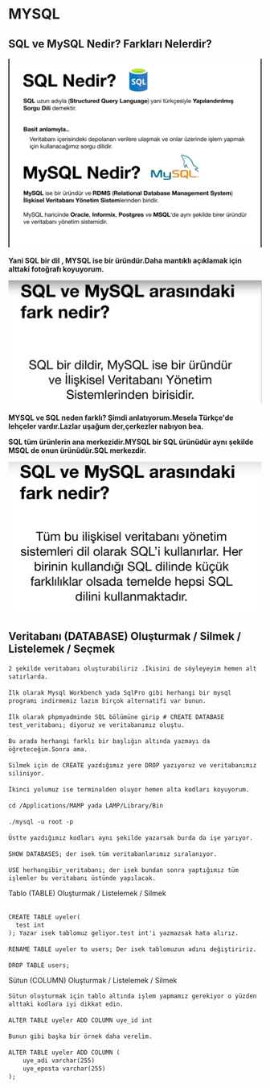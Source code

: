 # MYSQL
## SQL ve MySQL Nedir? Farkları Nelerdir?
<img src="sqlmysql.png">


<b>Yani SQL bir dil , MYSQL ise bir üründür.Daha mantıklı açıklamak için alttaki fotoğrafı koyuyorum.</b>


<img src="sqlmysql2.png">


<b>MYSQL ve SQL neden farklı? Şimdi anlatıyorum.Mesela Türkçe'de lehçeler vardır.Lazlar uşağum der,çerkezler nabıyon bea.</b>

<b>SQL tüm ürünlerin ana merkezidir.MYSQL bir SQL ürünüdür aynı şekilde MSQL de onun ürünüdür.SQL merkezdir.</b>


<img src="sqlmysql3.png">

## Veritabanı (DATABASE) Oluşturmak / Silmek / Listelemek / Seçmek

```
2 şekilde veritabanı oluşturabiliriz .İkisini de söyleyeyim hemen alt satırlarda.

İlk olarak Mysql Workbench yada SqlPro gibi herhangi bir mysql programı indirmemiz lazım birçok alternatifi var bunun.

İlk olarak phpmyadminde SQL bölümüne girip # CREATE DATABASE test_veritabanı; diyoruz ve veritabanımız oluştu.

Bu arada herhangi farklı bir başlığın altında yazmayı da öğreteceğim.Sonra ama.

Silmek için de CREATE yazdığımız yere DROP yazıyoruz ve veritabanımız siliniyor.

İkinci yolumuz ise terminalden oluyor hemen alta kodları koyuyorum.

cd /Applications/MAMP yada LAMP/Library/Bin 

./mysql -u root -p 

Üstte yazdığımız kodları aynı şekilde yazarsak burda da işe yarıyor.

SHOW DATABASES; der isek tüm veritabanlarımız sıralanıyor.

USE herhangibir_veritabanı; der isek bundan sonra yaptığımız tüm işlemler bu veritabanı üstünde yapılacak.

```

Tablo (TABLE) Oluşturmak / Listelemek / Silmek

```

CREATE TABLE uyeler(
  test int
); Yazar isek tablomuz geliyor.test int'i yazmazsak hata alırız.

RENAME TABLE uyeler to users; Der isek tablomuzun adını değiştiririz.

DROP TABLE users; 
```

Sütun (COLUMN) Oluşturmak / Listelemek / Silmek

```
Sütun oluşturmak için tablo altında işlem yapmamız gerekiyor o yüzden alttaki kodlara iyi dikkat edin.

ALTER TABLE uyeler ADD COLUMN uye_id int

Bunun gibi başka bir örnek daha verelim.

ALTER TABLE uyeler ADD COLUMN (
    uye_adi varchar(255)
    uye_eposta varchar(255)
);
